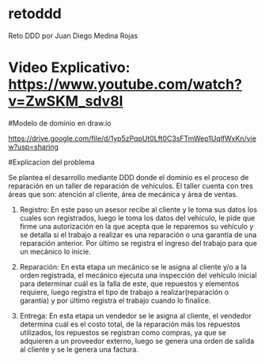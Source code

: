 # retoddd
Reto DDD por Juan Diego Medina Rojas

# Video Explicativo: https://www.youtube.com/watch?v=ZwSKM_sdv8I

#Modelo de dominio en draw.io

https://drive.google.com/file/d/1yp5zPqpUt0Lft0C3sFTmWep1UqlfWxKn/view?usp=sharing

#Explicacion del problema

Se plantea el desarrollo mediante DDD donde el dominio es el proceso de reparación en un taller de reparación de vehículos. El taller cuenta con tres áreas que son: atención al cliente, área de mecánica y área de ventas.

1) Registro: En este paso un asesor recibe al cliente y le toma sus datos los cuales son registrados, luego le toma los datos del vehículo, le pide que firme una autorización en la que acepta que le reparemos su vehículo y se detalla si el trabajo a realizar es una reparación o una garantía de una reparación anterior. Por último se registra el ingreso del trabajo para que un mecánico lo inicie.

2) Reparación: En esta etapa un mecánico se le asigna al cliente y/o a la orden registrada, el mecánico ejecuta una inspección del vehículo inicial para determinar cuál es la falla de este, que repuestos y elementos requiere, luego registra el tipo de trabajo a realizar(reparación o garantía) y por último registra el trabajo cuando lo finalice.

3) Entrega: En esta etapa un vendedor se le asigna al cliente, el vendedor determina cuál es el costo total, de la reparación más los repuestos utilizados, los repuestos se registran como compras, ya que se adquieren a un proveedor externo, luego se genera una orden de salida al cliente y se le genera una factura.



